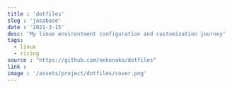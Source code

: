```yaml
---
title : 'dotfiles'
slug : 'jasabase'
date : '2021-3-15'
desc: 'My linux environtment configuration and customization journey'
tags:
  - linux
  - ricing
source : "https://github.com/nekonako/dotfiles"
link :
image : '/assets/project/dotfiles/cover.png'
---
```

